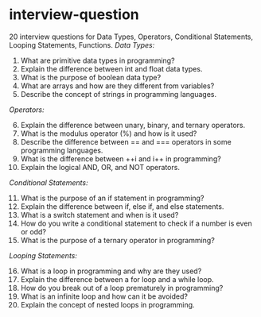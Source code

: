 # interview-question
20 interview questions for Data Types, Operators, Conditional Statements, Looping Statements, Functions.
*Data Types:*

1. What are primitive data types in programming?
2. Explain the difference between int and float data types.
3. What is the purpose of boolean data type?
4. What are arrays and how are they different from variables?
5. Describe the concept of strings in programming languages.

*Operators:*

6. Explain the difference between unary, binary, and ternary operators.
7. What is the modulus operator (%) and how is it used?
8. Describe the difference between == and === operators in some programming languages.
9. What is the difference between ++i and i++ in programming?
10. Explain the logical AND, OR, and NOT operators.

*Conditional Statements:*

11. What is the purpose of an if statement in programming?
12. Explain the difference between if, else if, and else statements.
13. What is a switch statement and when is it used?
14. How do you write a conditional statement to check if a number is even or odd?
15. What is the purpose of a ternary operator in programming?

*Looping Statements:*

16. What is a loop in programming and why are they used?
17. Explain the difference between a for loop and a while loop.
18. How do you break out of a loop prematurely in programming?
19. What is an infinite loop and how can it be avoided?
20. Explain the concept of nested loops in programming.

